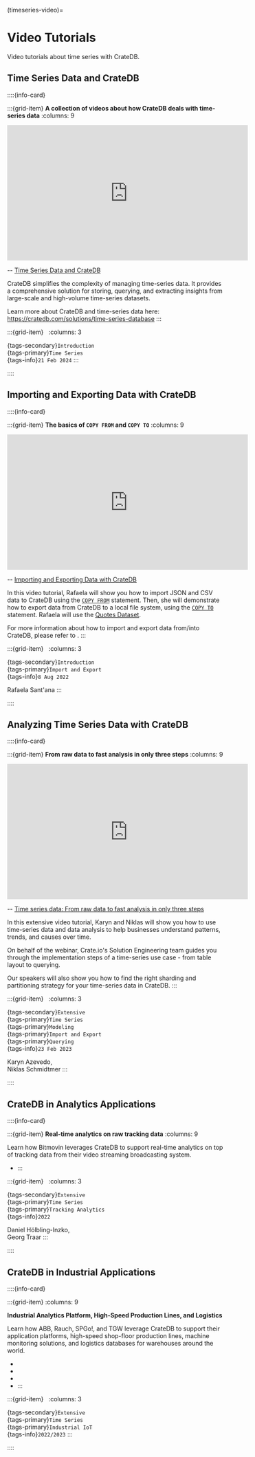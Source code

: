 (timeseries-video)=
# Video Tutorials

Video tutorials about time series with CrateDB.


## Time Series Data and CrateDB

::::{info-card}

:::{grid-item} **A collection of videos about how CrateDB deals with time-series data**
:columns: 9

<iframe width="560" height="315" src="https://www.youtube-nocookie.com/embed/videoseries?si=C5ayK8bqkhRYovjc&amp;list=PLDZqzXOGoWUKTZwR7zOY8s1sTvZOAa7cy" title="YouTube video player" frameborder="0" allow="accelerometer; autoplay; clipboard-write; encrypted-media; gyroscope; picture-in-picture; web-share" allowfullscreen></iframe>

-- [Time Series Data and CrateDB]

CrateDB simplifies the complexity of managing time-series data.
It provides a comprehensive solution for storing, querying, and extracting
insights from large-scale and high-volume time-series datasets.

Learn more about CrateDB and time-series data here:
https://cratedb.com/solutions/time-series-database
:::

:::{grid-item} &nbsp;
:columns: 3

{tags-secondary}`Introduction` \
{tags-primary}`Time Series` \
{tags-info}`21 Feb 2024`
:::

::::


## Importing and Exporting Data with CrateDB

::::{info-card}

:::{grid-item} **The basics of `COPY FROM` and `COPY TO`**
:columns: 9

<iframe width="560" height="315" src="https://www.youtube-nocookie.com/embed/xDypaX37XZQ?si=J0w5yG56Ld4fIXfm" title="YouTube video player" frameborder="0" allow="accelerometer; autoplay; clipboard-write; encrypted-media; gyroscope; picture-in-picture; web-share" allowfullscreen></iframe>

-- [Importing and Exporting Data with CrateDB]

In this video tutorial, Rafaela will show you how to import JSON and CSV data
to CrateDB using the [`COPY FROM`] statement. Then, she will demonstrate how to
export data from CrateDB to a local file system, using the [`COPY TO`] statement.
Rafaela will use the [Quotes Dataset].

For more information about how to import and export
data from/into CrateDB, please refer to [](#import-export).
:::

:::{grid-item} &nbsp;
:columns: 3

{tags-secondary}`Introduction` \
{tags-primary}`Import and Export` \
{tags-info}`8 Aug 2022`

Rafaela Sant'ana
:::

::::



## Analyzing Time Series Data with CrateDB

::::{info-card}

:::{grid-item} **From raw data to fast analysis in only three steps**
:columns: 9

<iframe width="560" height="315" src="https://www.youtube-nocookie.com/embed/7biXPnG7dY4?si=J0w5yG56Ld4fIXfm" title="YouTube video player" frameborder="0" allow="accelerometer; autoplay; clipboard-write; encrypted-media; gyroscope; picture-in-picture; web-share" allowfullscreen></iframe>

-- [Time series data: From raw data to fast analysis in only three steps]

In this extensive video tutorial, Karyn and Niklas will show you how to use 
time-series data and data analysis to help businesses understand patterns,
trends, and causes over time.

On behalf of the webinar, Crate&#46;io's Solution Engineering team guides you
through the implementation steps of a time-series use case - from table layout
to querying.  

Our speakers will also show you how to find the right sharding and partitioning
strategy for your time-series data in CrateDB.
:::

:::{grid-item} &nbsp;
:columns: 3

{tags-secondary}`Extensive` \
{tags-primary}`Time Series` \
{tags-primary}`Modeling` \
{tags-primary}`Import and Export` \
{tags-primary}`Querying` \
{tags-info}`23 Feb 2023`

Karyn Azevedo, \
Niklas Schmidtmer
:::

::::


## CrateDB in Analytics Applications

::::{info-card}

:::{grid-item} **Real-time analytics on raw tracking data**
:columns: 9

Learn how Bitmovin leverages CrateDB to support real-time analytics on
top of tracking data from their video streaming broadcasting system.

- [](#bitmovin)
:::

:::{grid-item} &nbsp;
:columns: 3

{tags-secondary}`Extensive` \
{tags-primary}`Time Series` \
{tags-primary}`Tracking Analytics` \
{tags-info}`2022`

Daniel Hölbling-Inzko, \
Georg Traar
:::

::::


## CrateDB in Industrial Applications

::::{info-card}

:::{grid-item}
:columns: 9

**Industrial Analytics Platform, High-Speed Production Lines, and Logistics**

Learn how ABB, Rauch, SPGo!, and TGW leverage CrateDB to support their
application platforms, high-speed shop-floor production lines, machine
monitoring solutions, and logistics databases for warehouses around the
world.

- [](#abb)
- [](#rauch)
- [](#spgo)
- [](#tgw)
:::

:::{grid-item} &nbsp;
:columns: 3

{tags-secondary}`Extensive` \
{tags-primary}`Time Series` \
{tags-primary}`Industrial IoT` \
{tags-info}`2022/2023`
:::

::::



[`COPY FROM`]: inv:crate-reference#sql-copy-from
[`COPY TO`]: inv:crate-reference#sql-copy-to
[Importing and Exporting Data with CrateDB]: https://youtu.be/xDypaX37XZQ?feature=shared
[Quotes Dataset]: https://www.kaggle.com/datasets/manann/quotes-500k
[Time series data: From raw data to fast analysis in only three steps]: https://youtu.be/7biXPnG7dY4?feature=shared
[Time Series Data and CrateDB]: https://www.youtube.com/playlist?list=PLDZqzXOGoWUKTZwR7zOY8s1sTvZOAa7cy
